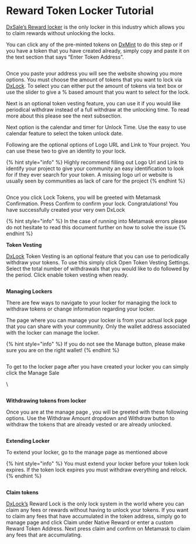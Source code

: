 # Reward Token Locker Tutorial

[DxSale’s Reward locker](https://dx.app/dxlock?ref=raphaeldx\&chain=BNB) is the only locker in this industry which allows you to claim rewards without unlocking the locks.

You can click any of the pre-minted tokens on [DxMint](https://dx.app/dxmint?ref=raphaeldx\&chain=BNB) to do this step or if you have a token that you have created already, simply copy and paste it on the text section that says “Enter Token Address”.

<figure><img src="../../../.gitbook/assets/image (6) (4).png" alt=""><figcaption></figcaption></figure>

Once you paste your address you will see the website showing you more options. You must choose the amount of tokens that you want to lock via [DxLock](https://dx.app/dxlock?ref=raphaeldx\&chain=BNB). To select you can either put the amount of tokens via text box or use the slider to give a % based amount that you want to select for the lock.

Next is an optional token vesting feature, you can use it if you would like periodical withdraw instead of a full withdraw at the unlocking time. To read more about this please see the next subsection.

Next option is the calendar and timer for Unlock Time. Use the easy to use calendar feature to select the token unlock date.

Following are the optional options of Logo URL and Link to Your project. You can use these two to give an identity to your lock.

{% hint style="info" %}
Highly recommend filling out Logo Url and Link to identify your project to give your community an easy identification to look for if they ever search for your token. A missing logo url or website is usually seen by communities as lack of care for the project
{% endhint %}

<figure><img src="../../../.gitbook/assets/image (8) (2).png" alt=""><figcaption></figcaption></figure>

Once you click Lock Tokens, you will be greeted with Metamask Confirmation. Press Confirm to confirm your lock. Congratulations! You have successfully created your very own DxLock

{% hint style="info" %}
In the case of running into Metamask errors please do not hesitate to read this document further on how to solve the issue
{% endhint %}

**Token Vesting**

[DxLock](https://dx.app/dxlock?ref=raphaeldx\&chain=BNB) Token Vesting is an optional feature that you can use to periodically withdraw your tokens. To use this simply click Open Token Vesting Settings. Select the total number of withdrawals that you would like to do followed by the period. Click enable token vesting when ready.

<figure><img src="../../../.gitbook/assets/image (12) (1).png" alt=""><figcaption></figcaption></figure>

**Managing Lockers**

There are few ways to navigate to your locker for managing the lock to withdraw tokens or change information regarding your locker.

&#x20;

The page where you can manage your locker is from your actual lock page that you can share with your community. Only the wallet address associated with the locker can manage the locker.

{% hint style="info" %}
If you do not see the Manage button, please make sure you are on the right wallet!
{% endhint %}

<figure><img src="../../../.gitbook/assets/image (14).png" alt=""><figcaption></figcaption></figure>

To get to the locker page after you have created your locker you can simply click the Manage Sale

\


<figure><img src="../../../.gitbook/assets/image (17).png" alt=""><figcaption></figcaption></figure>

**Withdrawing tokens from locker**

Once you are at the manage page , you will be greeted with these following options. Use the Withdraw Amount dropdown and Withdraw button to withdraw the tokens that are already vested or are already unlocked.

<figure><img src="../../../.gitbook/assets/image (52).png" alt=""><figcaption></figcaption></figure>

**Extending Locker**

To extend your locker, go to the manage page as mentioned above

{% hint style="info" %}
You must extend your locker before your token lock expires. If the token lock expires you must withdraw everything and relock.
{% endhint %}

<figure><img src="../../../.gitbook/assets/image (3) (1) (2).png" alt=""><figcaption></figcaption></figure>

**Claim tokens**

[DxLock’s](https://dx.app/dxlock?ref=raphaeldx\&chain=BNB) Reward Lock is the only lock system in the world where you can claim any fees or rewards without having to unlock your tokens. If you want to claim any fees that have accumulated in the token address, simply go to manage page and click Claim under Native Reward or enter a custom Reward Token Address. Next press claim and confirm on Metamask to claim any fees that are accumulating.

<figure><img src="../../../.gitbook/assets/image (2) (2).png" alt=""><figcaption></figcaption></figure>
